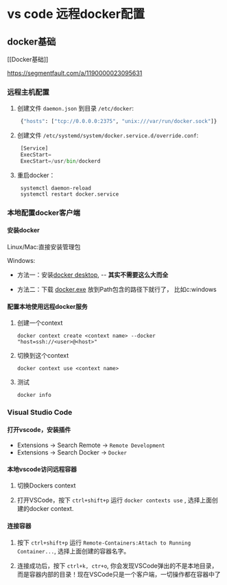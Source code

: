 # vs code 远程docker配置

## docker基础
[[Docker基础]]

https://segmentfault.com/a/1190000023095631

### 远程主机配置

1. 创建文件 `daemon.json` 到目录 `/etc/docker`:

   ```python
    {"hosts": ["tcp://0.0.0.0:2375", "unix:///var/run/docker.sock"]}
   ```

2. 创建文件 `/etc/systemd/system/docker.service.d/override.conf`:

   ```python
    [Service]
    ExecStart=
    ExecStart=/usr/bin/dockerd
   ```

   

3. 重启docker：

   ```shell
    systemctl daemon-reload
    systemctl restart docker.service 
   ```

### 本地配置docker客户端

#### 安装docker

Linux/Mac:直接安装管理包

Windows:

- 方法一：安装[docker desktop](https://link.segmentfault.com/?url=https%3A%2F%2Fhub.docker.com%2Feditions%2Fcommunity%2Fdocker-ce-desktop-windows), -- **其实不需要这么大而全**

- 方法二：下载 [docker.exe](https://link.segmentfault.com/?url=https%3A%2F%2Fgithub.com%2FStefanScherer%2Fdocker-cli-builder%2Freleases%2F) 放到Path包含的路径下就行了， 比如c:windows

#### 配置本地使用远程docker服务

1. 创建一个context

   ```shell
   docker context create <context name> --docker "host=ssh://<user>@<host>"
   ```

2. 切换到这个context

   ```shell
   docker context use <context name>
   ```

3. 测试

   ```shell
   docker info
   ```

### Visual Studio Code

#### 打开vscode，安装插件

- Extensions -> Search Remote -> `Remote Development`
- Extensions -> Search Docker -> `Docker`

#### 本地vscode访问远程容器

1. 切换Dockers context

2. 打开VSCode，按下 `ctrl+shift+p` 运行 `docker contexts use` , 选择上面创建的docker context.

#### 连接容器

1. 按下 `ctrl+shift+p` 运行 `Remote-Containers:Attach to Running Container...`, 选择上面创建的容器名字。

2. 连接成功后，按下 `ctrl+k, ctr+o`, 你会发现VSCode弹出的不是本地目录，而是容器内部的目录！现在VSCode只是一个客户端，一切操作都在容器中了
